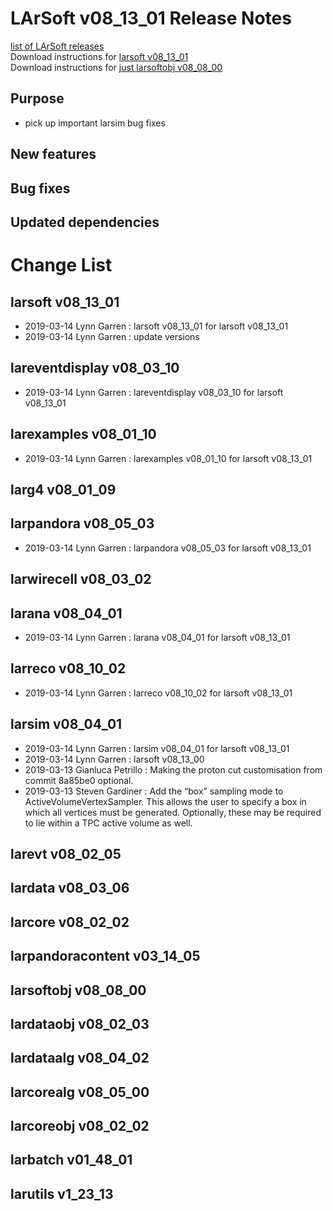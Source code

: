# LArSoft v08_13_01 Release Notes



[list of LArSoft releases](LArSoft_release_list)  
Download instructions for [larsoft v08_13_01](http://scisoft.fnal.gov/scisoft/bundles/larsoft/v08_13_01/larsoft-v08_13_01.html)  
Download instructions for [just larsoftobj v08_08_00](http://scisoft.fnal.gov/scisoft/bundles/larsoftobj/v08_08_00/larsoftobj-v08_08_00.html)

## Purpose

-   pick up important larsim bug fixes

## New features

## Bug fixes

## Updated dependencies

# Change List

## larsoft v08_13_01

-   2019-03-14 Lynn Garren : larsoft v08_13_01 for larsoft v08_13_01
-   2019-03-14 Lynn Garren : update versions

## lareventdisplay v08_03_10

-   2019-03-14 Lynn Garren : lareventdisplay v08_03_10 for larsoft v08_13_01

## larexamples v08_01_10

-   2019-03-14 Lynn Garren : larexamples v08_01_10 for larsoft v08_13_01

## larg4 v08_01_09

## larpandora v08_05_03

-   2019-03-14 Lynn Garren : larpandora v08_05_03 for larsoft v08_13_01

## larwirecell v08_03_02

## larana v08_04_01

-   2019-03-14 Lynn Garren : larana v08_04_01 for larsoft v08_13_01

## larreco v08_10_02

-   2019-03-14 Lynn Garren : larreco v08_10_02 for larsoft v08_13_01

## larsim v08_04_01

-   2019-03-14 Lynn Garren : larsim v08_04_01 for larsoft v08_13_01
-   2019-03-14 Lynn Garren : larsoft v08_13_00
-   2019-03-13 Gianluca Petrillo : Making the proton cut customisation from commit 8a85be0 optional.
-   2019-03-13 Steven Gardiner : Add the “box” sampling mode to ActiveVolumeVertexSampler. This allows the user to specify a box in which all vertices must be generated. Optionally, these may be required to lie within a TPC active volume as well.

## larevt v08_02_05

## lardata v08_03_06

## larcore v08_02_02

## larpandoracontent v03_14_05

## larsoftobj v08_08_00

## lardataobj v08_02_03

## lardataalg v08_04_02

## larcorealg v08_05_00

## larcoreobj v08_02_02

## larbatch v01_48_01

## larutils v1_23_13
